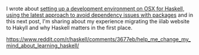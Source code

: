I wrote about [setting up a development environment on OSX for Haskell, using the latest approach to avoid dependency issues with packages](2015-03-27-nix-osx-haskellng-hakyll.html) and in this next post, I'm sharing about my experience migrating the iilab website to Hakyll and why Haskell matters in the first place.

<!--more-->


https://www.reddit.com/r/haskell/comments/3677eb/help_me_change_my_mind_about_learning_haskell/
